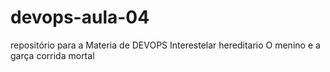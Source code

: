 # devops-aula-04
repositório para a Materia de DEVOPS
Interestelar
hereditario
O menino e a garça
corrida mortal
